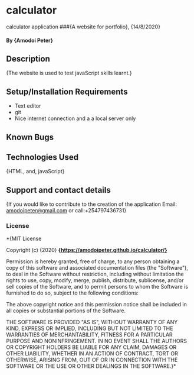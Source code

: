 # calculator
calculator application
###{A website for portfolio}, {14/8/2020}
#### By **{Amodoi Peter}**
## Description
{The website is used to test javaScript skills learnt.}
## Setup/Installation Requirements
* Text editor
* git
* Nice internet connection and a
  a local server only
## Known Bugs
<!-- {Issues of some functionalities of the contacts section is currently being worked on} -->
## Technologies Used
{HTML, and, javaScript}
## Support and contact details
{If you would like to contribute to the creation of the application Email: amodoipeter@gmail.com or call:+254797436731}
### License
*{MIT License

Copyright (c) {2020} **{https://amodoipeter.github.io/calculator/}**

Permission is hereby granted, free of charge, to any person obtaining a copy
of this software and associated documentation files (the "Software"), to deal
in the Software without restriction, including without limitation the rights
to use, copy, modify, merge, publish, distribute, sublicense, and/or sell
copies of the Software, and to permit persons to whom the Software is
furnished to do so, subject to the following conditions:

The above copyright notice and this permission notice shall be included in all
copies or substantial portions of the Software.

THE SOFTWARE IS PROVIDED "AS IS", WITHOUT WARRANTY OF ANY KIND, EXPRESS OR
IMPLIED, INCLUDING BUT NOT LIMITED TO THE WARRANTIES OF MERCHANTABILITY,
FITNESS FOR A PARTICULAR PURPOSE AND NONINFRINGEMENT. IN NO EVENT SHALL THE
AUTHORS OR COPYRIGHT HOLDERS BE LIABLE FOR ANY CLAIM, DAMAGES OR OTHER
LIABILITY, WHETHER IN AN ACTION OF CONTRACT, TORT OR OTHERWISE, ARISING FROM,
OUT OF OR IN CONNECTION WITH THE SOFTWARE OR THE USE OR OTHER DEALINGS IN THE
SOFTWARE.}*
